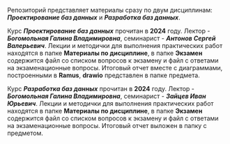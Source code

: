 Репозиторий представляет материалы сразу по двум дисциплинам: ***Проектирование баз данных*** и ***Разработка баз данных***. 

Курс ***Проектирование баз данных*** прочитан в **2024** году. Лектор - ***Богомольная Галина Владимировна***, семинарист - ***Антонов Сергей Валерьевич***. Лекции и методички для выполнения практических работ находятся в папке **Материалы по дисциплине**, в папке **Экзамен** содержится файл со списком вопросов к экзамену и файл с ответами на экзаменационные вопросы. Итоговый отчет вместе с диаграммами, построенными в **Ramus**, **drawio** представлен в папке предмета.

Курс ***Разработка баз данных*** прочитан в **2024** году. Лектор - ***Богомольная Галина Владимировна***, семинарист - ***Зайцев Иван Юрьевич***. Лекции и методички для выполнения практических работ находятся в папке **Материалы по дисциплине**, в папке **Экзамен** содержится файл со списком вопросов к экзамену и файл с ответами на экзаменационные вопросы. Итоговый отчет выложен в папку с предметом.
